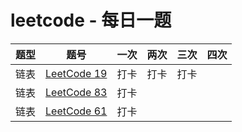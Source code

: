# leetcode - 每日一题

|  题型   | 题号  | 一次 | 两次 | 三次 | 四次 | 
|  ----  | ----  | ----  | ----  | ----  | ---- | 
| 链表 | [LeetCode 19](https://leetcode-cn.com/problems/remove-nth-node-from-end-of-list/) | 打卡 |打卡  | 打卡 | | 
| 链表 | [LeetCode 83](https://leetcode-cn.com/problems/remove-duplicates-from-sorted-list/submissions/) | 打卡 |  | | | 
| 链表 | [LeetCode 61](https://leetcode-cn.com/problems/rotate-list/submissions/) | 打卡 |  | | | 

